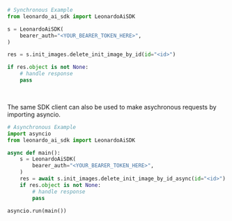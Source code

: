 <!-- Start SDK Example Usage [usage] -->
```python
# Synchronous Example
from leonardo_ai_sdk import LeonardoAiSDK

s = LeonardoAiSDK(
    bearer_auth="<YOUR_BEARER_TOKEN_HERE>",
)

res = s.init_images.delete_init_image_by_id(id="<id>")

if res.object is not None:
    # handle response
    pass
```

</br>

The same SDK client can also be used to make asychronous requests by importing asyncio.
```python
# Asynchronous Example
import asyncio
from leonardo_ai_sdk import LeonardoAiSDK

async def main():
    s = LeonardoAiSDK(
        bearer_auth="<YOUR_BEARER_TOKEN_HERE>",
    )
    res = await s.init_images.delete_init_image_by_id_async(id="<id>")
    if res.object is not None:
        # handle response
        pass

asyncio.run(main())
```
<!-- End SDK Example Usage [usage] -->